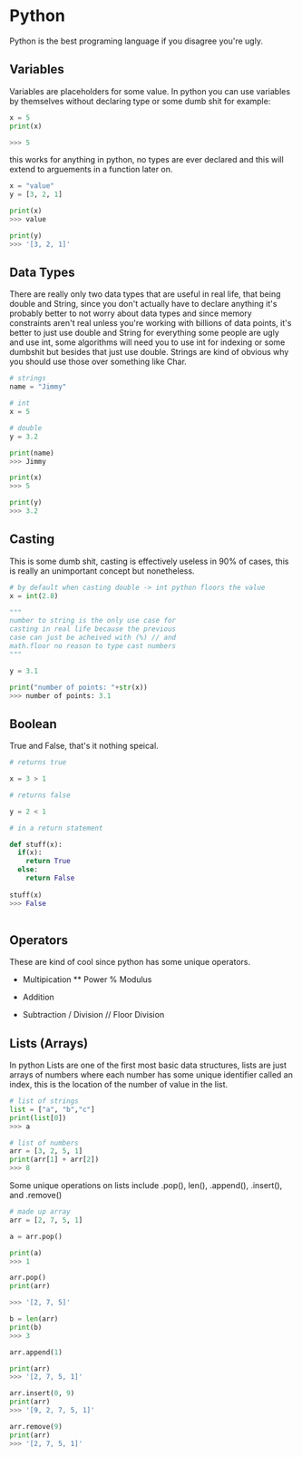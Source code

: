 # Python

Python is the best programing language if you disagree you're ugly.
## Variables

Variables are placeholders for some value. In python you can use variables by themselves without declaring type or some dumb shit for example:

```python
x = 5
print(x)

>>> 5
```

this works for anything in python, no types are ever declared and this will extend to arguements in a function later on.

```python
x = "value"
y = [3, 2, 1]

print(x)
>>> value

print(y)
>>> '[3, 2, 1]'
```

## Data Types

There are really only two data types that are useful in real life, that being double and String, since you don't actually have to declare anything it's probably better to not worry about data types and since memory constraints aren't real unless you're working with billions of data points, it's better to just use double and String for everything some people are ugly and use int, some algorithms will need you to use int for indexing or some dumbshit but besides that just use double. Strings are kind of obvious why you should use those over something like Char.

```python
# strings
name = "Jimmy"

# int
x = 5

# double
y = 3.2

print(name)
>>> Jimmy

print(x)
>>> 5

print(y)
>>> 3.2
```

## Casting

This is some dumb shit, casting is effectively useless in 90% of cases, this is really an unimportant concept but nonetheless.

```python
# by default when casting double -> int python floors the value
x = int(2.8)

"""
number to string is the only use case for 
casting in real life because the previous
case can just be acheived with (%) // and 
math.floor no reason to type cast numbers
"""

y = 3.1

print("number of points: "+str(x))
>>> number of points: 3.1
```

## Boolean

True and False, that's it nothing speical.

```python
# returns true

x = 3 > 1

# returns false

y = 2 < 1

# in a return statement

def stuff(x):
  if(x):
    return True
  else:
    return False
    
stuff(x)
>>> False
  
```

## Operators

These are kind of cool since python has some unique operators.

* Multipication
** Power
% Modulus
+ Addition
- Subtraction
/ Division
// Floor Division

## Lists (Arrays)

In python Lists are one of the first most basic data structures, lists are just arrays of numbers where each number has some unique identifier called an index, this is the location of the number of value in the list.

```python
# list of strings
list = ["a", "b","c"]
print(list[0])
>>> a

# list of numbers
arr = [3, 2, 5, 1]
print(arr[1] + arr[2])
>>> 8
```

Some unique operations on lists include .pop(), len(), .append(), .insert(), and .remove()

```python
# made up array
arr = [2, 7, 5, 1]

a = arr.pop()

print(a)
>>> 1

arr.pop()
print(arr)

>>> '[2, 7, 5]'

b = len(arr)
print(b)
>>> 3

arr.append(1)

print(arr)
>>> '[2, 7, 5, 1]'

arr.insert(0, 9)
print(arr)
>>> '[9, 2, 7, 5, 1]'

arr.remove(9)
print(arr)
>>> '[2, 7, 5, 1]'
```
